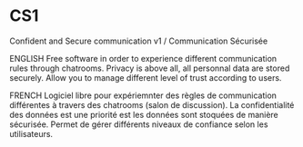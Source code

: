 CS1
===

Confident and Secure communication v1 / Communication Sécurisée

ENGLISH
Free software in order to experience different communication rules through chatrooms.
Privacy is above all, all personnal data are stored securely.
Allow you to manage different level of trust according to users.

FRENCH
Logiciel libre pour expériemnter des règles de communication différentes à travers des chatrooms (salon de discussion).
La confidentialité des données est une priorité est les données sont stoquées de manière sécurisée.
Permet de gérer différents niveaux de confiance selon les utilisateurs.
